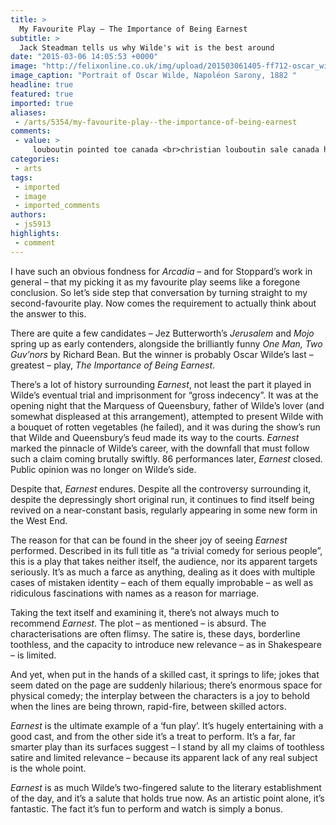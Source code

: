 ```yaml
---
title: >
  My Favourite Play – The Importance of Being Earnest
subtitle: >
  Jack Steadman tells us why Wilde's wit is the best around
date: "2015-03-06 14:05:53 +0000"
image: "http://felixonline.co.uk/img/upload/201503061405-ff712-oscar_wilde_by_napoleon_sarony_(1821-1896)_number_18_ba.jpg"
image_caption: "Portrait of Oscar Wilde, Napoléon Sarony, 1882 "
headline: true
featured: true
imported: true
aliases:
 - /arts/5354/my-favourite-play--the-importance-of-being-earnest
comments:
 - value: >
     louboutin pointed toe canada <br>christian louboutin sale canada http://christianlouboutincanadaoutlet.blogspot.com/
categories:
 - arts
tags:
 - imported
 - image
 - imported_comments
authors:
 - js5913
highlights:
 - comment
---
```


I have such an obvious fondness for _Arcadia_ – and for Stoppard’s work in general – that my picking it as my favourite play seems like a foregone conclusion. So let’s side step that conversation by turning straight to my second-favourite play. Now comes the requirement to actually think about the answer to this.

There are quite a few candidates – Jez Butterworth’s _Jerusalem_ and _Mojo_ spring up as early contenders, alongside the brilliantly funny _One Man, Two Guv’nors_ by Richard Bean. But the winner is probably Oscar Wilde’s last – greatest – play, _The Importance of Being Earnest_.

There’s a lot of history surrounding _Earnest_, not least the part it played in Wilde’s eventual trial and imprisonment for “gross indecency”. It was at the opening night that the Marquess of Queensbury, father of Wilde’s lover (and somewhat displeased at this arrangement), attempted to present Wilde with a bouquet of rotten vegetables (he failed), and it was during the show’s run that Wilde and Queensbury’s feud made its way to the courts. _Earnest_ marked the pinnacle of Wilde’s career, with the downfall that must follow such a claim coming brutally swiftly. 86 performances later, _Earnest_ closed. Public opinion was no longer on Wilde’s side.

Despite that, _Earnest_ endures. Despite all the controversy surrounding it, despite the depressingly short original run, it continues to find itself being revived on a near-constant basis, regularly appearing in some new form in the West End.

The reason for that can be found in the sheer joy of seeing _Earnest_ performed. Described in its full title as “a trivial comedy for serious people”, this is a play that takes neither itself, the audience, nor its apparent targets seriously. It’s as much a farce as anything, dealing as it does with multiple cases of mistaken identity – each of them equally improbable – as well as ridiculous fascinations with names as a reason for marriage.

Taking the text itself and examining it, there’s not always much to recommend _Earnest_. The plot – as mentioned – is absurd. The characterisations are often flimsy. The satire is, these days, borderline toothless, and the capacity to introduce new relevance – as in Shakespeare – is limited.

And yet, when put in the hands of a skilled cast, it springs to life; jokes that seem dated on the page are suddenly hilarious; there’s enormous space for physical comedy; the interplay between the characters is a joy to behold when the lines are being thrown, rapid-fire, between skilled actors.

_Earnest_ is the ultimate example of a ‘fun play’. It’s hugely entertaining with a good cast, and from the other side it’s a treat to perform. It’s a far, far smarter play than its surfaces suggest – I stand by all my claims of toothless satire and limited relevance – because its apparent lack of any real subject is the whole point.

_Earnest_ is as much Wilde’s two-fingered salute to the literary establishment of the day, and it’s a salute that holds true now. As an artistic point alone, it’s fantastic. The fact it’s fun to perform and watch is simply a bonus.
